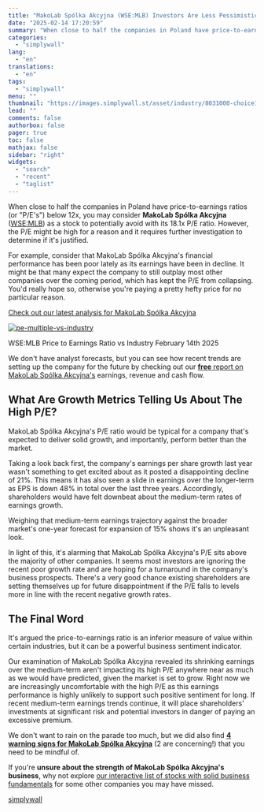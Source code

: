 ```yaml
---
title: "MakoLab Spólka Akcyjna (WSE:MLB) Investors Are Less Pessimistic Than Expected"
date: "2025-02-14 17:20:59"
summary: "When close to half the companies in Poland have price-to-earnings ratios (or \"P/E's\") below 12x, you may consider MakoLab Spólka Akcyjna (WSE:MLB) as a stock to potentially avoid with its 18.1x P/E ratio. However, the P/E might be high for a reason and it requires further investigation to determine if..."
categories:
  - "simplywall"
lang:
  - "en"
translations:
  - "en"
tags:
  - "simplywall"
menu: ""
thumbnail: "https://images.simplywall.st/asset/industry/8031000-choice1-main-header/1585186592389"
lead: ""
comments: false
authorbox: false
pager: true
toc: false
mathjax: false
sidebar: "right"
widgets:
  - "search"
  - "recent"
  - "taglist"
---
```


When close to half the companies in Poland have price-to-earnings ratios (or "P/E's") below 12x, you may consider **MakoLab Spólka Akcyjna** ([WSE:MLB](https://simplywall.st/stocks/pl/software/wse-mlb/makolab-spolka-akcyjna-shares)) as a stock to potentially avoid with its 18.1x P/E ratio. However, the P/E might be high for a reason and it requires further investigation to determine if it's justified.

For example, consider that MakoLab Spólka Akcyjna's financial performance has been poor lately as its earnings have been in decline. It might be that many expect the company to still outplay most other companies over the coming period, which has kept the P/E from collapsing. You'd really hope so, otherwise you're paying a pretty hefty price for no particular reason.

 [Check out our latest analysis for MakoLab Spólka Akcyjna](https://simplywall.st/stocks/pl/software/wse-mlb/makolab-spolka-akcyjna-shares) 

[![pe-multiple-vs-industry](https://images.simplywall.st/asset/chart/39575322-pe-multiple-vs-industry-1-dark/1739506123217)](https://simplywall.st/stocks/pl/software/wse-mlb/makolab-spolka-akcyjna-shares)

WSE:MLB Price to Earnings Ratio vs Industry February 14th 2025

 We don't have analyst forecasts, but you can see how recent trends are setting up the company for the future by checking out our [**free** report on MakoLab Spólka Akcyjna's](https://simplywall.st/stocks/pl/software/wse-mlb/makolab-spolka-akcyjna-shares/past) earnings, revenue and cash flow.

What Are Growth Metrics Telling Us About The High P/E?
------------------------------------------------------

MakoLab Spólka Akcyjna's P/E ratio would be typical for a company that's expected to deliver solid growth, and importantly, perform better than the market.

Taking a look back first, the company's earnings per share growth last year wasn't something to get excited about as it posted a disappointing decline of 21%. This means it has also seen a slide in earnings over the longer-term as EPS is down 48% in total over the last three years. Accordingly, shareholders would have felt downbeat about the medium-term rates of earnings growth.

Weighing that medium-term earnings trajectory against the broader market's one-year forecast for expansion of 15% shows it's an unpleasant look.

In light of this, it's alarming that MakoLab Spólka Akcyjna's P/E sits above the majority of other companies. It seems most investors are ignoring the recent poor growth rate and are hoping for a turnaround in the company's business prospects. There's a very good chance existing shareholders are setting themselves up for future disappointment if the P/E falls to levels more in line with the recent negative growth rates.

The Final Word
--------------

It's argued the price-to-earnings ratio is an inferior measure of value within certain industries, but it can be a powerful business sentiment indicator.

Our examination of MakoLab Spólka Akcyjna revealed its shrinking earnings over the medium-term aren't impacting its high P/E anywhere near as much as we would have predicted, given the market is set to grow. Right now we are increasingly uncomfortable with the high P/E as this earnings performance is highly unlikely to support such positive sentiment for long. If recent medium-term earnings trends continue, it will place shareholders' investments at significant risk and potential investors in danger of paying an excessive premium.

We don't want to rain on the parade too much, but we did also find [**4 warning signs for MakoLab Spólka Akcyjna**](https://simplywall.st/stocks/pl/software/wse-mlb/makolab-spolka-akcyjna-shares) (2 are concerning!) that you need to be mindful of.

If you're **unsure about the strength of MakoLab Spólka Akcyjna's business**, why not explore [our interactive list of stocks with solid business fundamentals](https://simplywall.st/discover/investing-ideas/10146/solid-balance-sheet-and-fundamentals) for some other companies you may have missed.

[simplywall](https://simplywall.st/stocks/pl/software/wse-mlb/makolab-spolka-akcyjna-shares/news/makolab-splka-akcyjna-wsemlb-investors-are-less-pessimistic)
